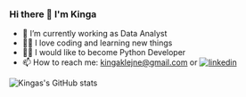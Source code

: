 ### Hi there 👋 I'm Kinga

- 🔭 I’m currently working as Data Analyst
- 👩‍💻 I love coding and learning new things
- 🦸‍♀️ I would like to become Python Developer
- 📫 How to reach me: kingaklejne@gmail.com or [![linkedin](https://img.shields.io/badge/linkedin-0A66C2?style=for-the-badge&logo=linkedin&logoColor=white)](https://www.linkedin.com/in/kinga-klejne/) 

<!--
![](https://komarev.com/ghpvc/?username=your-github-KingaKlejne&color=blue)
-->

![Kingas's GitHub stats](https://github-readme-stats.vercel.app/api?username=KingaKlejne&theme=prussian&show_icons=true)







